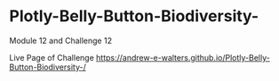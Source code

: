 # Plotly-Belly-Button-Biodiversity-
Module 12 and Challenge 12 


Live Page of Challenge
 https://andrew-e-walters.github.io/Plotly-Belly-Button-Biodiversity-/
